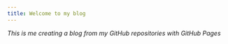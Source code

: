 ```yaml
---
title: Welcome to my blog
---
```

*This is me creating a blog from my GitHub repositories with GitHub Pages*
